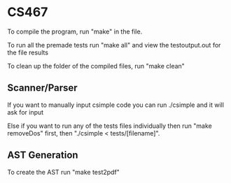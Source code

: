 # CS467

To compile the program, run "make" in the file.

To run all the premade tests run "make all" and view the testoutput.out for the file results

To clean up the folder of the compiled files, run "make clean"

## Scanner/Parser

If you want to manually input csimple code you can run ./csimple and it will ask for input

Else if you want to run any of the tests files individually then run "make removeDos" first, then "./csimple < tests/[filename]".

## AST Generation

To create the AST run "make test2pdf"

